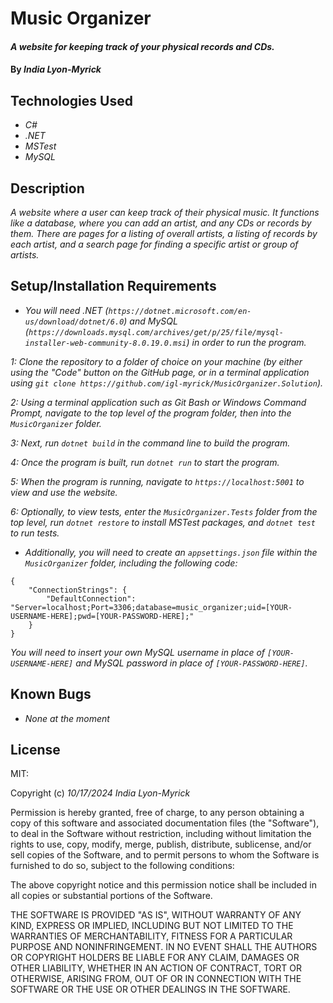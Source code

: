 # Music Organizer

#### _A website for keeping track of your physical records and CDs._

#### By _**India Lyon-Myrick**_

## Technologies Used

* _C#_
* _.NET_
* _MSTest_
* _MySQL_

## Description

_A website where a user can keep track of their physical music. It functions like a database, where you can add an artist, and any CDs or records by them. There are pages for a listing of overall artists, a listing of records by each artist, and a search page for finding a specific artist or group of artists._

## Setup/Installation Requirements

* _You will need .NET (`https://dotnet.microsoft.com/en-us/download/dotnet/6.0`) and MySQL (`https://downloads.mysql.com/archives/get/p/25/file/mysql-installer-web-community-8.0.19.0.msi`) in order to run the program._

_1: Clone the repository to a folder of choice on your machine (by either using the "Code" button on the GitHub page, or in a terminal application using `git clone https://github.com/igl-myrick/MusicOrganizer.Solution`)._

_2: Using a terminal application such as Git Bash or Windows Command Prompt, navigate to the top level of the program folder, then into the `MusicOrganizer` folder._

_3: Next, run `dotnet build` in the command line to build the program._

_4: Once the program is built, run `dotnet run` to start the program._

_5: When the program is running, navigate to `https://localhost:5001` to view and use the website._

_6: Optionally, to view tests, enter the `MusicOrganizer.Tests` folder from the top level, run `dotnet restore` to install MSTest packages, and `dotnet test` to run tests._

* _Additionally, you will need to create an `appsettings.json` file within the `MusicOrganizer` folder, including the following code:_

```
{
    "ConnectionStrings": {
        "DefaultConnection": "Server=localhost;Port=3306;database=music_organizer;uid=[YOUR-USERNAME-HERE];pwd=[YOUR-PASSWORD-HERE];"
    }
}
```

_You will need to insert your own MySQL username in place of `[YOUR-USERNAME-HERE]` and MySQL password in place of `[YOUR-PASSWORD-HERE]`._

## Known Bugs

* _None at the moment_

## License

MIT:

Copyright (c) _10/17/2024_ _India Lyon-Myrick_

Permission is hereby granted, free of charge, to any person obtaining a copy of this software and associated documentation files (the "Software"), to deal in the Software without restriction, including without limitation the rights to use, copy, modify, merge, publish, distribute, sublicense, and/or sell copies of the Software, and to permit persons to whom the Software is furnished to do so, subject to the following conditions:

The above copyright notice and this permission notice shall be included in all copies or substantial portions of the Software.

THE SOFTWARE IS PROVIDED "AS IS", WITHOUT WARRANTY OF ANY KIND, EXPRESS OR IMPLIED, INCLUDING BUT NOT LIMITED TO THE WARRANTIES OF MERCHANTABILITY, FITNESS FOR A PARTICULAR PURPOSE AND NONINFRINGEMENT. IN NO EVENT SHALL THE AUTHORS OR COPYRIGHT HOLDERS BE LIABLE FOR ANY CLAIM, DAMAGES OR OTHER LIABILITY, WHETHER IN AN ACTION OF CONTRACT, TORT OR OTHERWISE, ARISING FROM, OUT OF OR IN CONNECTION WITH THE SOFTWARE OR THE USE OR OTHER DEALINGS IN THE SOFTWARE.